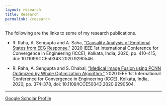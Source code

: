 ```yaml
---
layout: research
title: Research
permalink: /research
---
```

The following are the links to some of my research publications.

* R. Raha, A. Sengupta and A. Saha, ["Causality Analysis of Emotional States from EEG Response,"](https://ieeexplore.ieee.org/document/9290546) 2020 IEEE 1st International Conference for Convergence in Engineering (ICCE), Kolkata, India, 2020, pp. 410-415, doi: 10.1109/ICCE50343.2020.9290546.

* R. Raha, A. Sengupta and S. Dhabal, ["Medical Image Fusion using PCNN Optimized by Whale Optimization Algorithm,"](https://ieeexplore.ieee.org/abstract/document/9290504) 2020 IEEE 1st International Conference for Convergence in Engineering (ICCE), Kolkata, India, 2020, pp. 374-378, doi: 10.1109/ICCE50343.2020.9290504.

---
[Google Scholar Profile](https://scholar.google.com/citations?user=JjuZOvwAAAAJ&hl=en)
